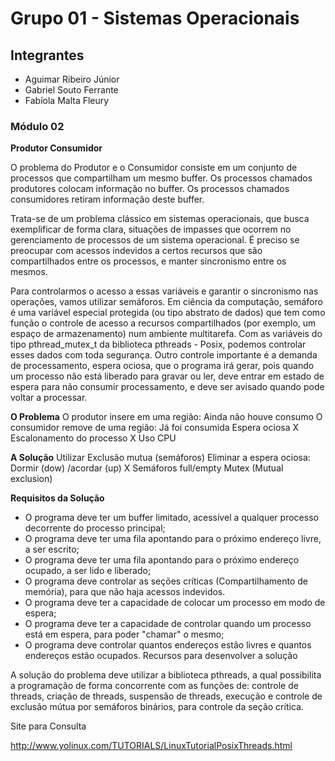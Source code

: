 # Grupo 01 - Sistemas Operacionais

## Integrantes

- Aguimar Ribeiro Júnior
- Gabriel Souto Ferrante
- Fabíola Malta Fleury

### Módulo 02

**Produtor Consumidor**

O problema do Produtor e o Consumidor consiste em um conjunto de processos que compartilham um mesmo buffer. Os processos chamados produtores colocam informação no buffer. Os processos chamados consumidores retiram informação deste buffer. 

Trata-se de um problema clássico em sistemas operacionais, que busca exemplificar de forma clara, situações de impasses que ocorrem no gerenciamento de processos de um sistema operacional. É preciso se preocupar com acessos indevidos a certos recursos que são compartilhados entre os processos, e manter sincronismo entre os mesmos. 

Para controlarmos o acesso a essas variáveis e garantir o sincronismo nas operações, vamos utilizar semáforos. Em ciência da computação, semáforo é uma variável especial protegida (ou tipo abstrato de dados) que tem como função o controle de acesso a recursos compartilhados (por exemplo, um espaço de armazenamento) num ambiente multitarefa. Com as variáveis do tipo pthread_mutex_t da biblioteca pthreads - Posix, podemos controlar esses dados com toda segurança. 
Outro controle importante é a demanda de processamento, espera ociosa, que o programa irá gerar, pois quando um processo não está liberado para gravar ou ler, deve entrar em estado de espera para não consumir processamento, e deve ser avisado quando pode voltar a processar.



**O Problema**
O produtor insere em uma região: Ainda não houve consumo
O consumidor remove de uma região: Já foi consumida
Espera ociosa X Escalonamento do processo X Uso CPU

**A Solução**
Utilizar Exclusão mutua (semáforos)
Eliminar a espera ociosa:
Dormir (dow) /acordar (up) X Semáforos full/empty
Mutex (Mutual exclusion)


**Requisitos da Solução**

- O programa deve ter um buffer limitado, acessível a qualquer processo decorrente do processo principal;
- O programa deve ter uma fila apontando para o próximo endereço livre, a ser escrito;
- O programa deve ter uma fila apontando para o próximo endereço ocupado, a ser lido e liberado;
- O programa deve controlar as seções críticas (Compartilhamento de memória), para que não haja acessos indevidos.
- O programa deve ter a capacidade de colocar um processo em modo de espera;
- O programa deve ter a capacidade de controlar quando um processo está em espera, para poder "chamar" o mesmo;
- O programa deve controlar quantos endereços estão livres e quantos endereços estão ocupados.
Recursos para desenvolver a solução

A solução do problema deve utilizar a biblioteca pthreads, a qual possibilita a programação de forma concorrente com as funções de: controle de threads, criação de threads, suspensão de threads, execução e controle de exclusão mútua por semáforos binários, para controle da seção crítica. 

Site para Consulta

http://www.yolinux.com/TUTORIALS/LinuxTutorialPosixThreads.html


